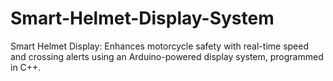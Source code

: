 # Smart-Helmet-Display-System
Smart Helmet Display: Enhances motorcycle safety with real-time speed and crossing alerts using an Arduino-powered display system, programmed in C++.
